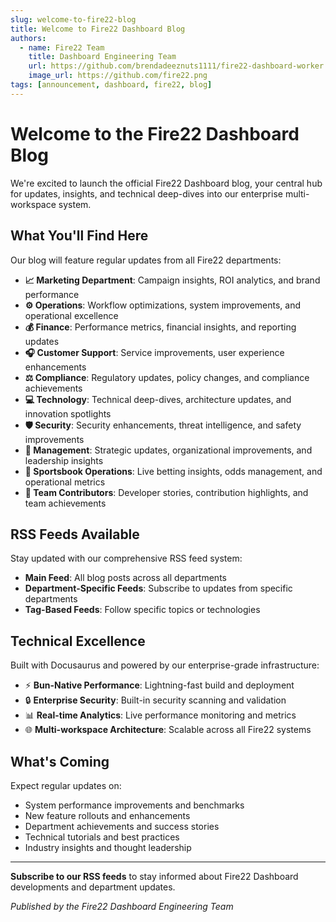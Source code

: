 ```yaml
---
slug: welcome-to-fire22-blog
title: Welcome to Fire22 Dashboard Blog
authors:
  - name: Fire22 Team
    title: Dashboard Engineering Team
    url: https://github.com/brendadeeznuts1111/fire22-dashboard-worker
    image_url: https://github.com/fire22.png
tags: [announcement, dashboard, fire22, blog]
---
```


# Welcome to the Fire22 Dashboard Blog

We're excited to launch the official Fire22 Dashboard blog, your central hub for updates, insights, and technical deep-dives into our enterprise multi-workspace system.

## What You'll Find Here

Our blog will feature regular updates from all Fire22 departments:

- **📈 Marketing Department**: Campaign insights, ROI analytics, and brand performance
- **⚙️ Operations**: Workflow optimizations, system improvements, and operational excellence  
- **💰 Finance**: Performance metrics, financial insights, and reporting updates
- **🎧 Customer Support**: Service improvements, user experience enhancements
- **⚖️ Compliance**: Regulatory updates, policy changes, and compliance achievements
- **💻 Technology**: Technical deep-dives, architecture updates, and innovation spotlights
- **🛡️ Security**: Security enhancements, threat intelligence, and safety improvements
- **👔 Management**: Strategic updates, organizational improvements, and leadership insights
- **🎯 Sportsbook Operations**: Live betting insights, odds management, and operational metrics
- **👥 Team Contributors**: Developer stories, contribution highlights, and team achievements

## RSS Feeds Available

Stay updated with our comprehensive RSS feed system:

- **Main Feed**: All blog posts across all departments
- **Department-Specific Feeds**: Subscribe to updates from specific departments
- **Tag-Based Feeds**: Follow specific topics or technologies

## Technical Excellence

Built with Docusaurus and powered by our enterprise-grade infrastructure:

- ⚡ **Bun-Native Performance**: Lightning-fast build and deployment
- 🔒 **Enterprise Security**: Built-in security scanning and validation
- 📊 **Real-time Analytics**: Live performance monitoring and metrics
- 🌐 **Multi-workspace Architecture**: Scalable across all Fire22 systems

## What's Coming

Expect regular updates on:

- System performance improvements and benchmarks
- New feature rollouts and enhancements  
- Department achievements and success stories
- Technical tutorials and best practices
- Industry insights and thought leadership

---

**Subscribe to our RSS feeds** to stay informed about Fire22 Dashboard developments and department updates.

*Published by the Fire22 Dashboard Engineering Team*